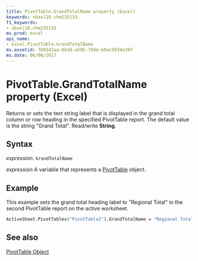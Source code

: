 ```yaml
---
title: PivotTable.GrandTotalName property (Excel)
keywords: vbaxl10.chm235133
f1_keywords:
- vbaxl10.chm235133
ms.prod: excel
api_name:
- Excel.PivotTable.GrandTotalName
ms.assetid: 7b0142aa-8b3d-a595-760e-b8ac5834e30f
ms.date: 06/08/2017
---
```



# PivotTable.GrandTotalName property (Excel)

Returns or sets the text string label that is displayed in the grand total column or row heading in the specified PivotTable report. The default value is the string "Grand Total". Read/write  **String**.


## Syntax

_expression_. `GrandTotalName`

_expression_ A variable that represents a [PivotTable](Excel.PivotTable.md) object.


## Example

This example sets the grand total heading label to "Regional Total" in the second PivotTable report on the active worksheet.


```vb
ActiveSheet.PivotTables("PivotTable2").GrandTotalName = "Regional Total"
```


## See also


[PivotTable Object](Excel.PivotTable.md)

